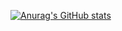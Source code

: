 [![Anurag's GitHub stats](https://github-readme-stats.vercel.app/api?username=S222em&theme=dark&count_private=true&include_all_commits=true&show_icons=true)](https://github.com/anuraghazra/github-readme-stats)

